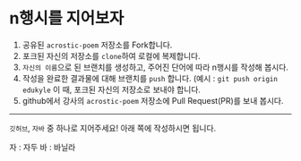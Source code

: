 # n행시를 지어보자

1. 공유된 `acrostic-poem` 저장소를 Fork합니다.
2. 포크된 자신의 저장소를 `clone`하여 로컬에 복제합니다.
3. `자신의 이름`으로 된 브랜치를 생성하고, 주어진 단어에 따라 n행시를 작성해 봅시다.
4. 작성을 완료한 결과물에 대해 브랜치를 `push` 합니다. (예시 : `git push origin edukyle` 이 때, 포크된 자신의 저장소로 보내야 합니다.
5. github에서 강사의 `acrostic-poem` 저장소에 Pull Request(PR)를 보내 봅시다.

---

`깃허브`, `자바` 중 하나로 지어주세요! 아래 쪽에 작성하시면 됩니다.

자 : 자두
바 : 바닐라